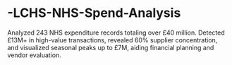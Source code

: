 # -LCHS-NHS-Spend-Analysis
Analyzed 243 NHS expenditure records totaling over £40 million. Detected £13M+ in high-value transactions, revealed 60% supplier concentration, and visualized seasonal peaks up to £7M, aiding financial planning and vendor evaluation.
